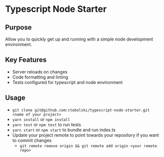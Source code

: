 # Typescript Node Starter

## Purpose

Allow you to quickly get up and running with a simple node development environment.

## Key Features

- Server reloads on changes
- Code formatting and linting
- Tests configured for typescript and node environment

## Usage

- `git clone git@github.com:ctobolski/typescript-node-starter.git <name of your project>`
- `yarn install` or `npm install`
- `yarn test` or `npm test` to run tests
- `yarn start` or `npm start` to bundle and run index.ts
- Update your project remote to point towards your repository if you want to commit changes
  - `git remote remove origin && git remote add origin <your remote repo>`
